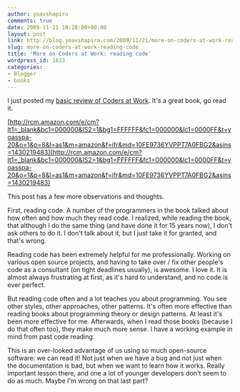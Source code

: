 ```yaml
---
author: yoavshapira
comments: true
date: 2009-11-21 18:28:00+00:00
layout: post
link: http://blog.yoavshapira.com/2009/11/21/more-on-coders-at-work-reading-code/
slug: more-on-coders-at-work-reading-code
title: 'More on Coders at Work: reading code'
wordpress_id: 1633
categories:
- Blogger
- books
---
```


I just posted my [basic review of Coders at Work](http://yoavs.blogspot.com/2009/11/book-review-coders-at-work.html).  It's a great book, go read it.  
  
[http://rcm.amazon.com/e/cm?lt1=_blank&bc1=000000&IS2=1&bg1=FFFFFF&fc1=000000&lc1=0000FF&t=yoasspa-20&o=1&p=8&l=as1&m=amazon&f=ifr&md=10FE9736YVPPT7A0FBG2&asins=1430219483](http://rcm.amazon.com/e/cm?lt1=_blank&bc1=000000&IS2=1&bg1=FFFFFF&fc1=000000&lc1=0000FF&t=yoasspa-20&o=1&p=8&l=as1&m=amazon&f=ifr&md=10FE9736YVPPT7A0FBG2&asins=1430219483)  
  
  
This post has a few more observations and thoughts.  
  
First, reading code.  A number of the programmers in the book talked about how often and how much they read code.  I realized, while reading the book, that although I do the same thing (and have done it for 15 years now), I don't ask others to do it.  I don't talk about it, but I just take it for granted, and that's wrong.  
  
Reading code has been extremely helpful for me professionally.  Working on various open source projects, and having to take over / fix other people's code as a consultant (on tight deadlines usually), is awesome.  I love it.  It is almost always frustrating at first, as it's hard to understand, and no code is ever perfect.  
  
But reading code often and a lot teaches you about programming.  You see other styles, other approaches, other patterns.  It's often more effective than reading books about programming theory or design patterns.  At least it's been more effective for me.  Afterwards, when I read those books (because I do that often too), they make much more sense.  I have a working example in mind from past code reading.  
  
This is an over-looked advantage of us using so much open-source software: we can read it!  Not just when we have a bug and not just when the documentation is bad, but when we want to learn how it works.  Really important lesson there, and one a lot of younger developers don't seem to do as much.  Maybe I'm wrong on that last part?
